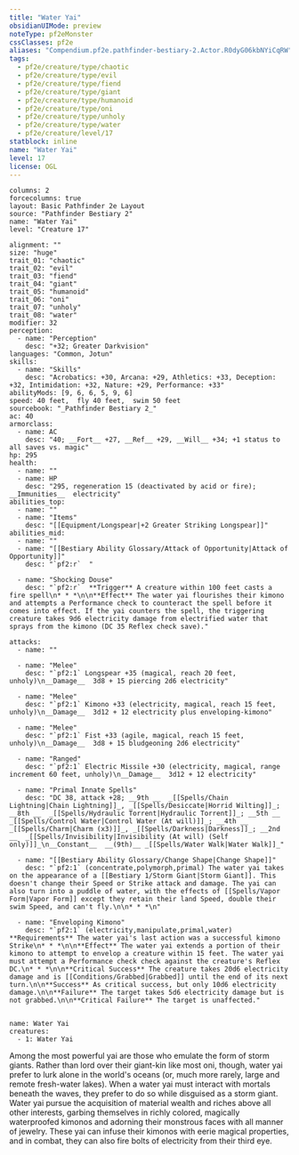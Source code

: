 ```yaml
---
title: "Water Yai"
obsidianUIMode: preview
noteType: pf2eMonster
cssClasses: pf2e
aliases: "Compendium.pf2e.pathfinder-bestiary-2.Actor.R0dyG06kbNYiCqRW" 
tags:
  - pf2e/creature/type/chaotic
  - pf2e/creature/type/evil
  - pf2e/creature/type/fiend
  - pf2e/creature/type/giant
  - pf2e/creature/type/humanoid
  - pf2e/creature/type/oni
  - pf2e/creature/type/unholy
  - pf2e/creature/type/water
  - pf2e/creature/level/17
statblock: inline
name: "Water Yai"
level: 17
license: OGL
---
```


```statblock
columns: 2
forcecolumns: true
layout: Basic Pathfinder 2e Layout
source: "Pathfinder Bestiary 2"
name: "Water Yai"
level: "Creature 17"

alignment: ""
size: "huge"
trait_01: "chaotic"
trait_02: "evil"
trait_03: "fiend"
trait_04: "giant"
trait_05: "humanoid"
trait_06: "oni"
trait_07: "unholy"
trait_08: "water"
modifier: 32
perception:
  - name: "Perception"
    desc: "+32; Greater Darkvision"
languages: "Common, Jotun"
skills:
  - name: "Skills"
    desc: "Acrobatics: +30, Arcana: +29, Athletics: +33, Deception: +32, Intimidation: +32, Nature: +29, Performance: +33"
abilityMods: [9, 6, 6, 5, 9, 6]
speed: 40 feet,  fly 40 feet,  swim 50 feet
sourcebook: "_Pathfinder Bestiary 2_"
ac: 40
armorclass:
  - name: AC
    desc: "40; __Fort__ +27, __Ref__ +29, __Will__ +34; +1 status to all saves vs. magic"
hp: 295
health:
  - name: ""
  - name: HP
    desc: "295, regeneration 15 (deactivated by acid or fire); __Immunities__  electricity"
abilities_top:
  - name: ""
  - name: "Items"
    desc: "[[Equipment/Longspear|+2 Greater Striking Longspear]]"
abilities_mid:
  - name: ""
  - name: "[[Bestiary Ability Glossary/Attack of Opportunity|Attack of Opportunity]]"
    desc: "`pf2:r`  "

  - name: "Shocking Douse"
    desc: "`pf2:r`  **Trigger** A creature within 100 feet casts a fire spell\n* * *\n\n**Effect** The water yai flourishes their kimono and attempts a Performance check to counteract the spell before it comes into effect. If the yai counters the spell, the triggering creature takes 9d6 electricity damage from electrified water that sprays from the kimono (DC 35 Reflex check save)."

attacks:
  - name: ""

  - name: "Melee"
    desc: "`pf2:1` Longspear +35 (magical, reach 20 feet, unholy)\n__Damage__  3d8 + 15 piercing 2d6 electricity"

  - name: "Melee"
    desc: "`pf2:1` Kimono +33 (electricity, magical, reach 15 feet, unholy)\n__Damage__  3d12 + 12 electricity plus enveloping-kimono"

  - name: "Melee"
    desc: "`pf2:1` Fist +33 (agile, magical, reach 15 feet, unholy)\n__Damage__  3d8 + 15 bludgeoning 2d6 electricity"

  - name: "Ranged"
    desc: "`pf2:1` Electric Missile +30 (electricity, magical, range increment 60 feet, unholy)\n__Damage__  3d12 + 12 electricity"

  - name: "Primal Innate Spells"
    desc: "DC 38, attack +28; __9th __  _[[Spells/Chain Lightning|Chain Lightning]]_, _[[Spells/Desiccate|Horrid Wilting]]_; __8th __  _[[Spells/Hydraulic Torrent|Hydraulic Torrent]]_; __5th __  _[[Spells/Control Water|Control Water (At will)]]_; __4th __  _[[Spells/Charm|Charm (x3)]]_, _[[Spells/Darkness|Darkness]]_; __2nd __  _[[Spells/Invisibility|Invisibility (At will) (Self only)]]_\n__Constant__  __(9th)__ _[[Spells/Water Walk|Water Walk]]_"

  - name: "[[Bestiary Ability Glossary/Change Shape|Change Shape]]"
    desc: "`pf2:1` (concentrate,polymorph,primal) The water yai takes on the appearance of a [[Bestiary 1/Storm Giant|Storm Giant]]. This doesn't change their Speed or Strike attack and damage. The yai can also turn into a puddle of water, with the effects of [[Spells/Vapor Form|Vapor Form]] except they retain their land Speed, double their swim Speed, and can't fly.\n\n* * *\n"

  - name: "Enveloping Kimono"
    desc: "`pf2:1` (electricity,manipulate,primal,water) **Requirements** The water yai's last action was a successful kimono Strike\n* * *\n\n**Effect** The water yai extends a portion of their kimono to attempt to envelop a creature within 15 feet. The water yai must attempt a Performance check check against the creature's Reflex DC.\n* * *\n\n**Critical Success** The creature takes 20d6 electricity damage and is [[Conditions/Grabbed|Grabbed]] until the end of its next turn.\n\n**Success** As critical success, but only 10d6 electricity damage.\n\n**Failure** The target takes 5d6 electricity damage but is not grabbed.\n\n**Critical Failure** The target is unaffected."
 
```

```encounter-table
name: Water Yai
creatures:
  - 1: Water Yai
```



Among the most powerful yai are those who emulate the form of storm giants. Rather than lord over their giant-kin like most oni, though, water yai prefer to lurk alone in the world's oceans (or, much more rarely, large and remote fresh-water lakes). When a water yai must interact with mortals beneath the waves, they prefer to do so while disguised as a storm giant. Water yai pursue the acquisition of material wealth and riches above all other interests, garbing themselves in richly colored, magically waterproofed kimonos and adorning their monstrous faces with all manner of jewelry. These yai can infuse their kimonos with eerie magical properties, and in combat, they can also fire bolts of electricity from their third eye.
